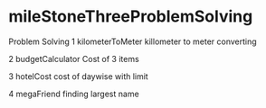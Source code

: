 # mileStoneThreeProblemSolving


Problem Solving
1  kilometerToMeter
    killometer to meter converting

2  budgetCalculator
    Cost of 3 items

3  hotelCost
    cost of daywise with limit

4  megaFriend
    finding largest name
